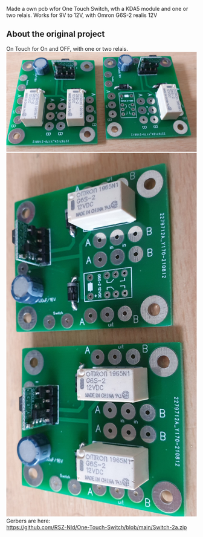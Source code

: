 Made a own pcb wfor One Touch Switch, wth a KDA5 module and one or two relais.
Works for 9V to 12V, with Omron G6S-2 realis 12V
## About the original project
On Touch for On and OFF, with one or two relais.
![Photo 0](https://github.com/RSZ-Nld/One-Touch-Switch/blob/main/001.jpg)
![Photo 1](https://github.com/RSZ-Nld/One-Touch-Switch/blob/main/002.jpg)
Gerbers are here:  
https://github.com/RSZ-Nld/One-Touch-Switch/blob/main/Switch-2a.zip
